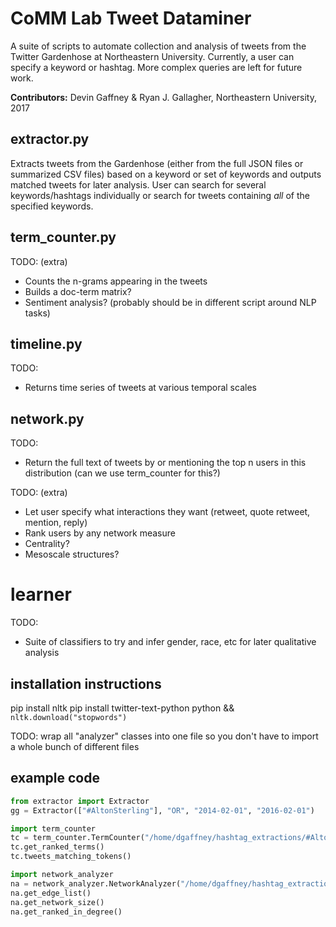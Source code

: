 # CoMM Lab Tweet Dataminer
A suite of scripts to automate collection and analysis of tweets from the Twitter Gardenhose at Northeastern University. Currently, a user can specify a keyword or hashtag. More complex queries are left for future work.

**Contributors:** Devin Gaffney & Ryan J. Gallagher, Northeastern University, 2017


## extractor.py
Extracts tweets from the Gardenhose (either from the full JSON files or
summarized CSV files) based on a keyword or set of keywords and outputs matched
tweets for later analysis. User can search for several keywords/hashtags
individually or search for tweets containing *all* of the specified keywords.

## term_counter.py
TODO: (extra)
- Counts the n-grams appearing in the tweets
- Builds a doc-term matrix?
- Sentiment analysis? (probably should be in different script around NLP tasks)

## timeline.py
TODO:
- Returns time series of tweets at various temporal scales

## network.py
TODO:
- Return the full text of tweets by or mentioning the top n users in this distribution (can we use term_counter for this?)

TODO: (extra)
- Let user specify what interactions they want (retweet, quote retweet, mention, reply)
- Rank users by any network measure
- Centrality?
- Mesoscale structures?

# learner
TODO:
- Suite of classifiers to try and infer gender, race, etc for later qualitative analysis


## installation instructions
pip install nltk
pip install twitter-text-python
python && `nltk.download("stopwords")`  

TODO: wrap all "analyzer" classes into one file so you don't have to import a whole bunch of different files
## example code
```python
from extractor import Extractor
gg = Extractor(["#AltonSterling"], "OR", "2014-02-01", "2016-02-01")

import term_counter
tc = term_counter.TermCounter("/home/dgaffney/hashtag_extractions/#AltonSterling_2015-08-09_2017-08-09_reduced", "/home/dgaffney/hashtag_results/#AltonSterling_2015-08-09_2017-08-09_reduced")
tc.get_ranked_terms()
tc.tweets_matching_tokens()

import network_analyzer
na = network_analyzer.NetworkAnalyzer("/home/dgaffney/hashtag_extractions/#AltonSterling_2015-08-09_2017-08-09_reduced", "/home/dgaffney/hashtag_results/#AltonSterling_2015-08-09_2017-08-09_reduced")
na.get_edge_list()
na.get_network_size()
na.get_ranked_in_degree()
```
